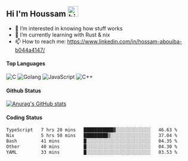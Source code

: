 ## Hi I'm Houssam <img src="https://user-images.githubusercontent.com/1303154/88677602-1635ba80-d120-11ea-84d8-d263ba5fc3c0.gif" width="28px" alt="hi">

- 👀 I’m interested in knowing how stuff works
- 🔭 I’m currently learning with Rust & nix
- 📫 How to reach me: https://www.linkedin.com/in/hossam-abouiba-b044a4147/

#### Top Languages

![C](https://img.shields.io/badge/c-%2300599C.svg?style=for-the-badge&logo=c&logoColor=white)
![Golang](https://img.shields.io/badge/go-blue?style=for-the-badge&logo=Goland)
![JavaScript](https://img.shields.io/badge/javascript-%23323330.svg?style=for-the-badge&logo=javascript&logoColor=%23F7DF1E)
![C++](https://img.shields.io/badge/C%2B%2B-blue?style=for-the-badge&logo=C%2B%2B)


#### Github Status
[![Anurag's GitHub stats](https://github-readme-stats.vercel.app/api?username=0xhoussam&theme=tokyonight)](https://github.com/anuraghazra/github-readme-stats)

#### Coding Status
<!--START_SECTION:waka-->

```txt
TypeScript   7 hrs 20 mins   ███████████▓░░░░░░░░░░░░░   46.63 %
Nix          5 hrs 50 mins   █████████▒░░░░░░░░░░░░░░░   37.04 %
Bash         41 mins         █░░░░░░░░░░░░░░░░░░░░░░░░   04.35 %
Other        40 mins         █░░░░░░░░░░░░░░░░░░░░░░░░   04.30 %
YAML         33 mins         █░░░░░░░░░░░░░░░░░░░░░░░░   03.53 %
```

<!--END_SECTION:waka-->
